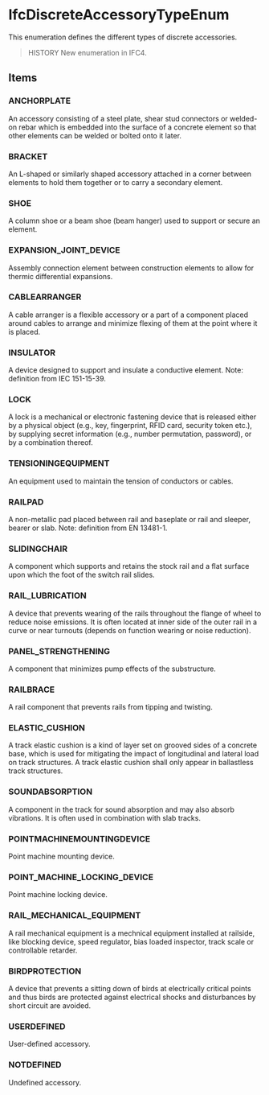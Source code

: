 # IfcDiscreteAccessoryTypeEnum

This enumeration defines the different types of discrete accessories.

> HISTORY  New enumeration in IFC4.

## Items

### ANCHORPLATE
An accessory consisting of a steel plate, shear stud connectors or welded-on rebar which is embedded into the surface of a concrete element so that other elements can be welded or bolted onto it later.

### BRACKET
An L-shaped or similarly shaped accessory attached in a corner between elements to hold them together or to carry a secondary element.

### SHOE
A column shoe or a beam shoe (beam hanger) used to support or secure an element.

### EXPANSION_JOINT_DEVICE
Assembly connection element between construction elements to allow for thermic differential expansions.

### CABLEARRANGER
A cable arranger is a flexible accessory or a part of a component placed around cables to arrange and minimize flexing of them at the point where it is placed.

### INSULATOR
A device designed to support and insulate a conductive element.
Note: definition from IEC 151-15-39.

### LOCK
A lock is a mechanical or electronic fastening device that is released either by a physical object (e.g., key, fingerprint, RFID card, security token etc.), by supplying secret information (e.g., number permutation, password), or by a combination thereof.

### TENSIONINGEQUIPMENT
An equipment used to maintain the tension of conductors or cables.

### RAILPAD
A non-metallic pad placed between rail and baseplate or rail and sleeper, bearer or slab.
Note: definition from EN 13481-1.

### SLIDINGCHAIR
A component which supports and retains the stock rail and a flat surface upon which the foot of the switch rail slides.

### RAIL_LUBRICATION
A device that prevents wearing of the rails throughout the flange of wheel to reduce noise emissions. It is often located at inner side of the outer rail in a curve or near turnouts (depends on function wearing or noise reduction).

### PANEL_STRENGTHENING
A component that minimizes pump effects of the substructure.

### RAILBRACE
A rail component that prevents rails from tipping and twisting.

### ELASTIC_CUSHION
A track elastic cushion is a kind of layer set on grooved sides of a concrete base, which is used for mitigating the impact of longitudinal and lateral load on track structures. A track elastic cushion shall only appear in ballastless track structures.

### SOUNDABSORPTION
A component in the track for sound absorption and may also absorb vibrations. It is often used in combination with slab tracks.

### POINTMACHINEMOUNTINGDEVICE
Point machine mounting device.

### POINT_MACHINE_LOCKING_DEVICE
Point machine locking device.

### RAIL_MECHANICAL_EQUIPMENT
A rail mechanical equipment is a mechnical equipment installed at railside, like blocking device, speed regulator, bias loaded inspector, track scale or controllable retarder.

### BIRDPROTECTION
A device that prevents a sitting down of birds at electrically critical points and thus birds are protected against electrical shocks and disturbances by short circuit are avoided.

### USERDEFINED
User-defined accessory.

### NOTDEFINED
Undefined accessory.
